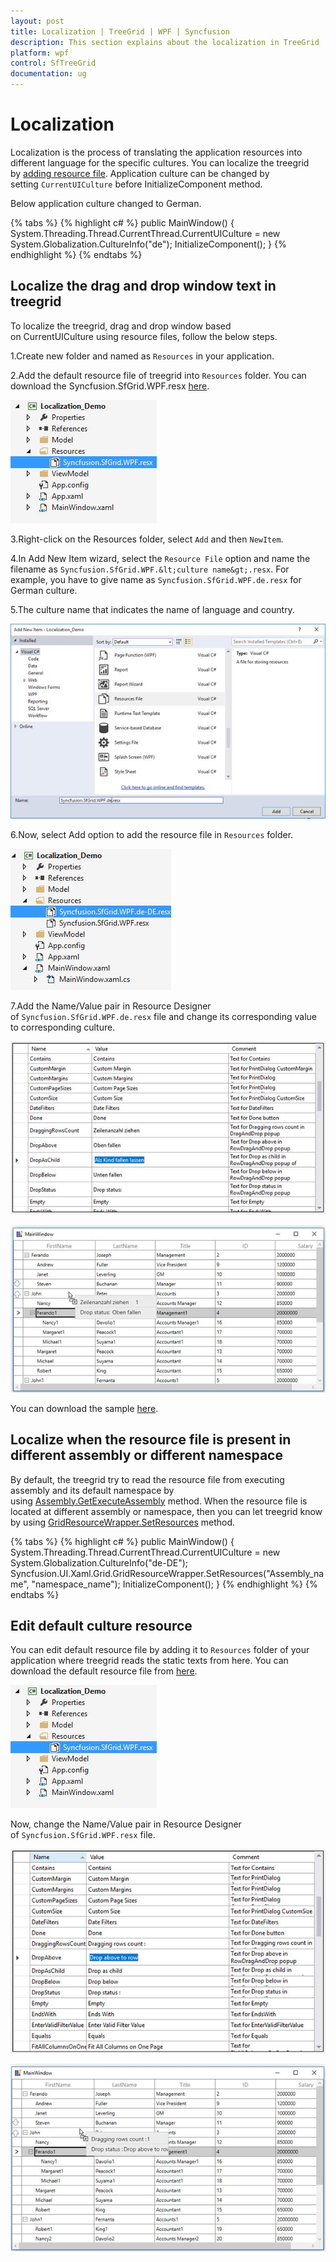 ```yaml
---
layout: post
title: Localization | TreeGrid | WPF | Syncfusion
description: This section explains about the localization in TreeGrid
platform: wpf
control: SfTreeGrid
documentation: ug
---
```

# Localization

Localization is the process of translating the application resources into different language for the specific cultures. You can localize the treegrid by [adding resource file](https://msdn.microsoft.com/library/aa992030.aspx). Application culture can be changed by setting `CurrentUICulture` before InitializeComponent method.

Below application culture changed to German.

{% tabs %}
{% highlight c# %}
public MainWindow()
{
    System.Threading.Thread.CurrentThread.CurrentUICulture = new System.Globalization.CultureInfo("de");
    InitializeComponent();
}
{% endhighlight %}
{% endtabs %}

## Localize the drag and drop window text in treegrid

To localize the treegrid, drag and drop window based on CurrentUICulture using resource files, follow the below steps.

1.Create new folder and named as `Resources` in your application. 

2.Add the default resource file of treegrid into `Resources` folder. You can download the Syncfusion.SfGrid.WPF.resx [here](http://www.syncfusion.com/downloads/support/directtrac/general/ze/Syncfusion.SfGrid.WPF2020296999.zip).

![Default resouce file of WPF treegrid](Localization_images/Localization_img1.jpeg)

3.Right-click on the Resources folder, select `Add` and then `NewItem`.

4.In Add New Item wizard, select the `Resource File` option and name the filename as `Syncfusion.SfGrid.WPF.&lt;culture name&gt;.resx`. For example, you have to give name as `Syncfusion.SfGrid.WPF.de.resx` for German culture.

5.The culture name that indicates the name of language and country.

![Creating a resource file](Localization_images/Localization_img2.jpeg)

6.Now, select Add option to add the resource file in `Resources` folder.

![Adding the created resource file as resource](Localization_images/Localization_img3.jpeg)

7.Add the Name/Value pair in Resource Designer of `Syncfusion.SfGrid.WPF.de.resx` file and change its corresponding value to corresponding culture.

![Modifying the resource file as per culture](Localization_images/Localization_img4.jpeg)

![WPF treegrid drag and drop window displayed with localized text](Localization_images/Localization_img5.jpeg)

You can download the sample [here](https://github.com/SyncfusionExamples/how-to-localize-the-drag-and-drop-window-text-in-treegrid/tree/master/WPF).

## Localize when the resource file is present in different assembly or different namespace

By default, the treegrid try to read the resource file from executing assembly and its default namespace by using [Assembly.GetExecuteAssembly](https://msdn.microsoft.com/en-us/library/system.reflection.assembly.getexecutingassembly.aspx) method. When the resource file is located at different assembly or namespace, then you can let treegrid know by using [GridResourceWrapper.SetResources](http://help.syncfusion.com/cr/cref_files/wpf/Syncfusion.SfGrid.WPF~Syncfusion.UI.Xaml.Grid.GridResourceWrapper~SetResources.html) method.

{% tabs %}
{% highlight c# %}
public MainWindow()
{
    System.Threading.Thread.CurrentThread.CurrentUICulture = new System.Globalization.CultureInfo("de-DE");
    Syncfusion.UI.Xaml.Grid.GridResourceWrapper.SetResources("Assembly_name", "namespace_name");
    InitializeComponent();
}
{% endhighlight %}
{% endtabs %}

## Edit default culture resource 

You can edit default resource file by adding it to `Resources` folder of your application where treegrid reads the static texts from here. You can download the default resource file from [here](http://www.syncfusion.com/downloads/support/directtrac/general/ze/Syncfusion.SfGrid.WPF-804035924.zip).

![Default resource file](Localization_images/Localization_img6.jpeg)

Now, change the Name/Value pair in Resource Designer of `Syncfusion.SfGrid.WPF.resx` file.

![Modifying the default resource file](Localization_images/Localization_img7.jpeg)

![WPF treegrid shown with modified resource](Localization_images/Localization_img8.jpeg)

